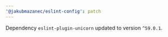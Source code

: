 ```yaml
---
'@jakubmazanec/eslint-config': patch
---
```

Dependency `eslint-plugin-unicorn` updated to version `^59.0.1`.
